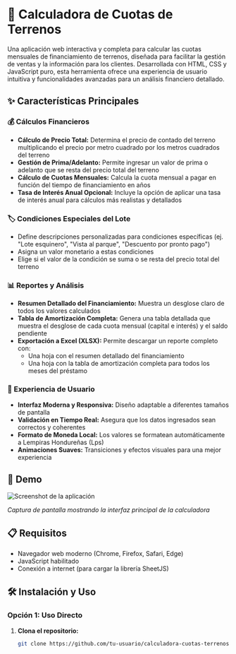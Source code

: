 # 🏡 Calculadora de Cuotas de Terrenos

Una aplicación web interactiva y completa para calcular las cuotas mensuales de financiamiento de terrenos, diseñada para facilitar la gestión de ventas y la información para los clientes. Desarrollada con HTML, CSS y JavaScript puro, esta herramienta ofrece una experiencia de usuario intuitiva y funcionalidades avanzadas para un análisis financiero detallado.

## ✨ Características Principales

### 💰 Cálculos Financieros
- **Cálculo de Precio Total:** Determina el precio de contado del terreno multiplicando el precio por metro cuadrado por los metros cuadrados del terreno
- **Gestión de Prima/Adelanto:** Permite ingresar un valor de prima o adelanto que se resta del precio total del terreno
- **Cálculo de Cuotas Mensuales:** Calcula la cuota mensual a pagar en función del tiempo de financiamiento en años
- **Tasa de Interés Anual Opcional:** Incluye la opción de aplicar una tasa de interés anual para cálculos más realistas y detallados

### 🏷️ Condiciones Especiales del Lote
- Define descripciones personalizadas para condiciones específicas (ej. "Lote esquinero", "Vista al parque", "Descuento por pronto pago")
- Asigna un valor monetario a estas condiciones
- Elige si el valor de la condición se suma o se resta del precio total del terreno

### 📊 Reportes y Análisis
- **Resumen Detallado del Financiamiento:** Muestra un desglose claro de todos los valores calculados
- **Tabla de Amortización Completa:** Genera una tabla detallada que muestra el desglose de cada cuota mensual (capital e interés) y el saldo pendiente
- **Exportación a Excel (XLSX):** Permite descargar un reporte completo con:
  - Una hoja con el resumen detallado del financiamiento
  - Una hoja con la tabla de amortización completa para todos los meses del préstamo

### 🎨 Experiencia de Usuario
- **Interfaz Moderna y Responsiva:** Diseño adaptable a diferentes tamaños de pantalla
- **Validación en Tiempo Real:** Asegura que los datos ingresados sean correctos y coherentes
- **Formato de Moneda Local:** Los valores se formatean automáticamente a Lempiras Hondureñas (Lps)
- **Animaciones Suaves:** Transiciones y efectos visuales para una mejor experiencia

## 🚀 Demo

![Screenshot de la aplicación](screenshot.png)

*Captura de pantalla mostrando la interfaz principal de la calculadora*

## 📋 Requisitos

- Navegador web moderno (Chrome, Firefox, Safari, Edge)
- JavaScript habilitado
- Conexión a internet (para cargar la librería SheetJS)

## 🛠️ Instalación y Uso

### Opción 1: Uso Directo
1. **Clona el repositorio:**
   ```bash
   git clone https://github.com/tu-usuario/calculadora-cuotas-terrenos.git
